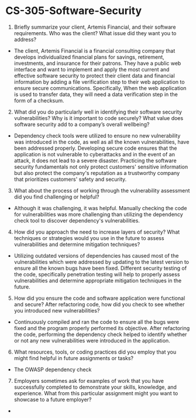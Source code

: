 # CS-305-Software-Security

1. Briefly summarize your client, Artemis Financial, and their software requirements. Who was the client? What issue did they want you to address?
- The client, Artemis Financial is a financial consulting company that develops individualized financial plans for savings, retirement, investments, and insurance for their patrons. They have a public web interface and want to implement and apply the most current and effective software security to protect their client data and financial information by adding a file verification step to their web application to ensure secure communications. Specifically, When the web application is used to transfer data, they will need a data verification step in the form of a checksum.  

2. What did you do particularly well in identifying their software security vulnerabilities? Why is it important to code securely? What value does software security add to a company’s overall wellbeing?
- Dependency check tools were utilized to ensure no new vulnerability was introduced in the code, as well as all the known vulnerabilities, have been addressed properly. Developing secure code ensures that the application is not vulnerable to cyberattacks and in the event of an attack, it does not lead to a severe disaster. Practicing the software security fundamentals not only protect customers' sensitive information but also protect the company's reputation as a trustworthy company that prioritizes customers' safety and security. 

3. What about the process of working through the vulnerability assessment did you find challenging or helpful?
- Although it was challenging, it was helpful. Manually checking the code for vulnerabilities was more challenging than utilizing the dependency check tool to discover dependency's vulnerabilities.

4. How did you approach the need to increase layers of security? What techniques or strategies would you use in the future to assess vulnerabilities and determine mitigation techniques?
- Utilizing outdated versions of dependencies has caused most of the vulnerabilities which were addressed by updating to the latest version to ensure all the known bugs have been fixed. Different security testing of the code, specifically penetration testing will help to properly assess vulnerabilities and determine appropriate mitigation techniques in the future. 

5. How did you ensure the code and software application were functional and secure? After refactoring code, how did you check to see whether you introduced new vulnerabilities?
- Continuously compiled and ran the code to ensure all the bugs were fixed and the program properly performed its objective. After refactoring the code, performing the dependency check helped to identify whether or not any new vulnerabilities were introduced in the application.

6. What resources, tools, or coding practices did you employ that you might find helpful in future assignments or tasks?
- The OWASP dependency check

7. Employers sometimes ask for examples of work that you have successfully completed to demonstrate your skills, knowledge, and experience. What from this particular assignment might you want to showcase to a future employer?
- 
